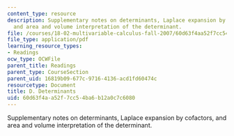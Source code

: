 ```yaml
---
content_type: resource
description: Supplementary notes on determinants, Laplace expansion by cofactors,
  and area and volume interpretation of the determinant.
file: /courses/18-02-multivariable-calculus-fall-2007/60d63f4aa52f7cc54ba6b12a0c7c6080_determinants.pdf
file_type: application/pdf
learning_resource_types:
- Readings
ocw_type: OCWFile
parent_title: Readings
parent_type: CourseSection
parent_uid: 16819b09-677c-9716-4136-acd1fd60474c
resourcetype: Document
title: D. Determinants
uid: 60d63f4a-a52f-7cc5-4ba6-b12a0c7c6080
---
```

Supplementary notes on determinants, Laplace expansion by cofactors, and area and volume interpretation of the determinant.